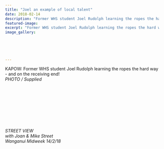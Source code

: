 ```yaml
---
title: "Joel an example of local talent"
date: 2018-02-14
description: "Former WHS student Joel Rudolph learning the ropes the hard way - and on the receiving end!"
featured-image: 
excerpt: "Former WHS student Joel Rudolph learning the ropes the hard way - and on the receiving end!"
image_gallery:
	
	
	
	
	
---
```


<p>KAPOW: Former WHS student Joel Rudolph learning the ropes the hard way - and on the receiving end!<br /><em>PHOTO / Supplied</em></p>
<p>&nbsp;</p>
<p>&nbsp;</p>
<p>&nbsp;&nbsp;</p>
<p>&nbsp;</p>
<p><img src=http://c1940652.r52.cf0.rackcdn.com/5a862813b8d39a42a4000746/Joel-Rudolf-midweek-writupe-14-feb.jpg alt="" /></p>
<p><em>STREET VIEW</em><br /><em>with Joan &amp; Mike Street</em><br /><em>Wanganui Midweek 14/2/18</em></p>

